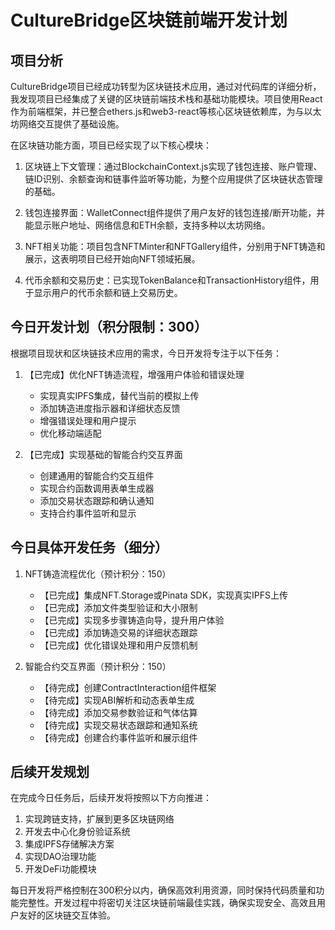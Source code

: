 # CultureBridge区块链前端开发计划

## 项目分析

CultureBridge项目已经成功转型为区块链技术应用，通过对代码库的详细分析，我发现项目已经集成了关键的区块链前端技术栈和基础功能模块。项目使用React作为前端框架，并已整合ethers.js和web3-react等核心区块链依赖库，为与以太坊网络交互提供了基础设施。

在区块链功能方面，项目已经实现了以下核心模块：

1. 区块链上下文管理：通过BlockchainContext.js实现了钱包连接、账户管理、链ID识别、余额查询和链事件监听等功能，为整个应用提供了区块链状态管理的基础。

2. 钱包连接界面：WalletConnect组件提供了用户友好的钱包连接/断开功能，并能显示账户地址、网络信息和ETH余额，支持多种以太坊网络。

3. NFT相关功能：项目包含NFTMinter和NFTGallery组件，分别用于NFT铸造和展示，这表明项目已经开始向NFT领域拓展。

4. 代币余额和交易历史：已实现TokenBalance和TransactionHistory组件，用于显示用户的代币余额和链上交易历史。

## 今日开发计划（积分限制：300）

根据项目现状和区块链技术应用的需求，今日开发将专注于以下任务：

1. 【已完成】优化NFT铸造流程，增强用户体验和错误处理
   - 实现真实IPFS集成，替代当前的模拟上传
   - 添加铸造进度指示器和详细状态反馈
   - 增强错误处理和用户提示
   - 优化移动端适配

2. 【已完成】实现基础的智能合约交互界面
   - 创建通用的智能合约交互组件
   - 实现合约函数调用表单生成器
   - 添加交易状态跟踪和确认通知
   - 支持合约事件监听和显示

## 今日具体开发任务（细分）

1. NFT铸造流程优化（预计积分：150）
   - 【已完成】集成NFT.Storage或Pinata SDK，实现真实IPFS上传
   - 【已完成】添加文件类型验证和大小限制
   - 【已完成】实现多步骤铸造向导，提升用户体验
   - 【已完成】添加铸造交易的详细状态跟踪
   - 【已完成】优化错误处理和用户反馈机制

2. 智能合约交互界面（预计积分：150）
   - 【待完成】创建ContractInteraction组件框架
   - 【待完成】实现ABI解析和动态表单生成
   - 【待完成】添加交易参数验证和气体估算
   - 【待完成】实现交易状态跟踪和通知系统
   - 【待完成】创建合约事件监听和展示组件

## 后续开发规划

在完成今日任务后，后续开发将按照以下方向推进：

1. 实现跨链支持，扩展到更多区块链网络
2. 开发去中心化身份验证系统
3. 集成IPFS存储解决方案
4. 实现DAO治理功能
5. 开发DeFi功能模块

每日开发将严格控制在300积分以内，确保高效利用资源，同时保持代码质量和功能完整性。开发过程中将密切关注区块链前端最佳实践，确保实现安全、高效且用户友好的区块链交互体验。
